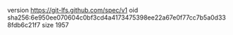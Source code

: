 version https://git-lfs.github.com/spec/v1
oid sha256:6e950ee070604c0bf3cd4a4173475398ee22a67e0f77cc7b5a0d338fdb6c21f7
size 1957

